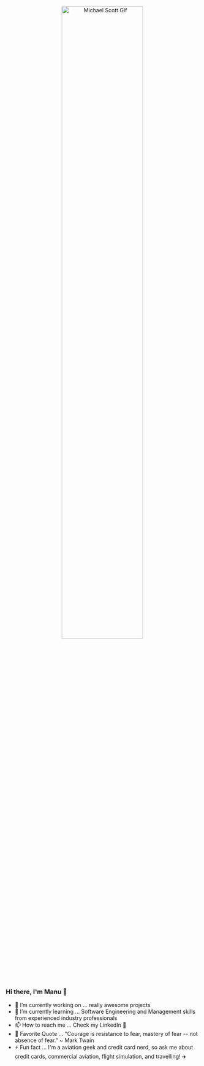 
<p align="center">
  <a href="https://github.com/manu-p-1/">
    <img src="https://github.com/manu-p-1/manu-p-1/blob/master/static/images/happy_mscott.gif" alt="Michael Scott Gif" width="65%"/>
  </a>
  <!-- Original Source: https://media.giphy.com/media/xMGh0bajSyNdC/giphy.gif -->
</p>

### Hi there, I'm Manu 👋

- 🔭 I’m currently working on ... really awesome projects
- 🌱 I’m currently learning ... Software Engineering and Management skills from experienced industry professionals
- 📫 How to reach me ... Check my LinkedIn 🙂
- 💬 Favorite Quote ... "Courage is resistance to fear, mastery of fear -- not absence of fear." ~ Mark Twain
- ⚡ Fun fact ... I'm a aviation geek and credit card nerd, so ask me about credit cards, commercial aviation, flight simulation, and travelling! ✈️

